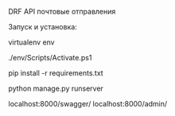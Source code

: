 DRF API почтовые отправления

Запуск и установка:

virtualenv env

./env/Scripts/Activate.ps1

pip install -r requirements.txt

python manage.py runserver

localhost:8000/swagger/
localhost:8000/admin/